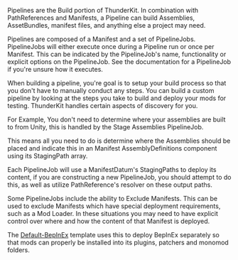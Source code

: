 Pipelines are the Build portion of ThunderKit. In combination with PathReferences and Manifests, a Pipeline can build Assemblies, AssetBundles, manifest files, and anything else a project may need.

Pipelines are composed of a Manifest and a set of PipelineJobs. PipelineJobs will either execute once during a Pipeline run or once per Manifest. This can be indicated by the PipelineJob&apos;s name, functionality or explicit options on the PipelineJob.  See the documentation for a PipelineJob if
you&apos;re unsure how it executes.

When building a pipeline, you&apos;re goal is to setup your build process so that you don't have to manually conduct any steps.  You can build a custom pipeline by looking at the steps you take to build and deploy your mods for testing.  ThunderKit handles certain aspects of discovery for you.  

For Example, You don't need to determine where your assemblies are built to from Unity, this is handled by the Stage Assemblies PipelineJob.

This means all you need to do is determine where the Assemblies should be placed and indicate this in an Manifest AssemblyDefinitions component using its StagingPath array.

Each PipelineJob will use a ManifestDatum's StagingPaths to deploy its content, if you are constructing a new PipelineJob, you should attempt to do this, as well as utilize PathReference's resolver on these output paths.

Some PipelineJobs include the ability to Exclude Manifests.  This can be used to exclude Manifests which have special deployment requirements,  such as a Mod Loader.  In these situations you may need to have explicit control over where and how the content of that Manifest is deployed.  

The [Default-BepInEx](assetlink://Packages/com.passivepicasso.thunderkit/Editor/Templates/BepInEx/Manifests/Default-BepInEx.asset) template uses this to deploy BepInEx separately so that mods can properly be installed into its plugins, patchers and monomod folders.